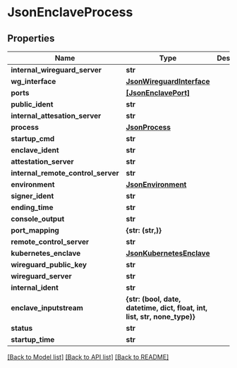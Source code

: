 # JsonEnclaveProcess


## Properties
Name | Type | Description | Notes
------------ | ------------- | ------------- | -------------
**internal_wireguard_server** | **str** |  | [optional] 
**wg_interface** | [**JsonWireguardInterface**](JsonWireguardInterface.md) |  | [optional] 
**ports** | [**[JsonEnclavePort]**](JsonEnclavePort.md) |  | [optional] 
**public_ident** | **str** |  | [optional] 
**internal_attesation_server** | **str** |  | [optional] 
**process** | [**JsonProcess**](JsonProcess.md) |  | [optional] 
**startup_cmd** | **str** |  | [optional] 
**enclave_ident** | **str** |  | [optional] 
**attestation_server** | **str** |  | [optional] 
**internal_remote_control_server** | **str** |  | [optional] 
**environment** | [**JsonEnvironment**](JsonEnvironment.md) |  | [optional] 
**signer_ident** | **str** |  | [optional] 
**ending_time** | **str** |  | [optional] 
**console_output** | **str** |  | [optional] 
**port_mapping** | **{str: (str,)}** |  | [optional] 
**remote_control_server** | **str** |  | [optional] 
**kubernetes_enclave** | [**JsonKubernetesEnclave**](JsonKubernetesEnclave.md) |  | [optional] 
**wireguard_public_key** | **str** |  | [optional] 
**wireguard_server** | **str** |  | [optional] 
**internal_ident** | **str** |  | [optional] 
**enclave_inputstream** | **{str: (bool, date, datetime, dict, float, int, list, str, none_type)}** |  | [optional] 
**status** | **str** |  | [optional] 
**startup_time** | **str** |  | [optional] 

[[Back to Model list]](../README.md#documentation-for-models) [[Back to API list]](../README.md#documentation-for-api-endpoints) [[Back to README]](../README.md)


